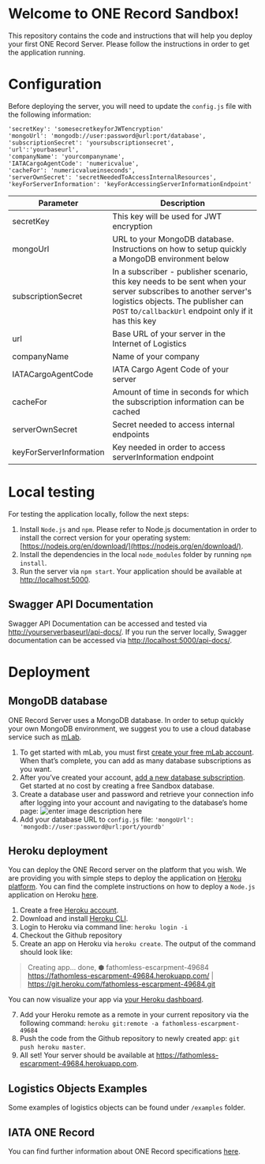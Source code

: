 # Welcome to ONE Record Sandbox!
This repository contains the code and instructions that will help you deploy your first ONE Record Server. Please follow the instructions in order to get the application running.

# Configuration 
Before deploying the server, you will need to update the `config.js` file with the following information:
   
    'secretKey': 'somesecretkeyforJWTencryption'
    'mongoUrl': 'mongodb://user:password@url:port/database',
    'subscriptionSecret': 'yoursubscriptionsecret',
    'url':'yourbaseurl',
    'companyName': 'yourcompanyname',
    'IATACargoAgentCode': 'numericvalue',
    'cacheFor': 'numericvalueinseconds',
    'serverOwnSecret': 'secretNeededToAccessInternalResources',
    'keyForServerInformation': 'keyForAccessingServerInformationEndpoint'
|Parameter         | Description                   |
|------------------|-------------------------------|
|secretKey         |This key will be used for JWT encryption            |
|mongoUrl          |URL to your MongoDB database. Instructions on how to setup quickly a MongoDB environment below           |
|subscriptionSecret   |In a subscriber - publisher scenario, this key needs to be sent when your server subscribes to another server's logistics objects. The publisher can `POST` to`/callbackUrl` endpoint only if it has this key|
|url               |Base URL of your server in the Internet of Logistics|
|companyName       |Name of your company |
|IATACargoAgentCode|IATA Cargo Agent Code of your server |
|cacheFor          |Amount of time in seconds for which the subscription information can be cached |
|serverOwnSecret   |Secret needed to access internal endpoints |
|keyForServerInformation   |Key needed in order to access serverInformation endpoint |

# Local testing
For testing the application locally, follow the next steps:
1. Install `Node.js` and `npm`. Please refer to Node.js documentation in order to install the correct version for your operating system: [https://nodejs.org/en/download/](https://nodejs.org/en/download/). 
2. Install the dependencies in the local `node_modules` folder by running `npm install`.
3. Run the server via `npm start`. Your application should be available at [http://localhost:5000](http://localhost:5000).

## Swagger API Documentation
Swagger API Documentation can be accessed and tested via [http://yourserverbaseurl/api-docs/](http://yourserverbaseurl/api-docs/). If you run the server locally, Swagger documentation can be accessed via [http://localhost:5000/api-docs/](http://localhost:5000/api-docs/).

# Deployment
## MongoDB database
ONE Record Server uses a MongoDB database. In order to setup quickly your own MongoDB environment, we suggest you to use a cloud database service such as [mLab](https://mlab.com/home).

1. To get started with mLab, you must first [create your free mLab account](https://mlab.com/signup). When that’s complete, you can add as many database subscriptions as you want. 
2. After you’ve created your account,  [add a new database subscription](https://mlab.com/create/wizard). Get started at no cost by creating a free Sandbox database.
3. Create a database user and password and retrieve your connection info after logging into your account and navigating to the database’s home page:
![enter image description here](https://docs.mlab.com/assets/screenshot-connectinfo.png)
4. Add your database URL to `config.js` file: `'mongoUrl': 'mongodb://user:password@url:port/yourdb'`

## Heroku deployment
You can deploy the ONE Record server on the platform that you wish. We are providing you with simple steps to deploy the application on [Heroku platform](https://www.heroku.com/home). You can find the complete instructions on how to deploy a `Node.js` application on Heroku [here](https://devcenter.heroku.com/articles/deploying-nodejs).
1. Create a free [Heroku account](https://signup.heroku.com/signup/dc).
2. Download and install [Heroku CLI](https://cli.heroku.com/).
3. Login to Heroku via command line: `heroku login -i`
4. Checkout the Github repository
5. Create an app on Heroku via `heroku create`. The output of the command should look like:

> Creating app... done, ⬢ fathomless-escarpment-49684
> https://fathomless-escarpment-49684.herokuapp.com/ |
> https://git.heroku.com/fathomless-escarpment-49684.git

 You can now visualize your app via [your Heroku dashboard](https://dashboard.heroku.com/apps).

7. Add your Heroku remote as a remote in your current repository via the following command:
`heroku git:remote -a fathomless-escarpment-49684`
8. Push the code from the Github repository to newly created app: `git push heroku master`.
9. All set! Your server should be available at https://fathomless-escarpment-49684.herokuapp.com.

## Logistics Objects Examples
Some examples of logistics objects can be found under `/examples` folder.

## IATA ONE Record
You can find further information about ONE Record specifications [here](https://github.com/IATA-Cargo/ONE-Record).


